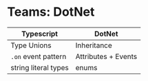 # Teams: DotNet

| Typescript               | DotNet                     |
|--------------------------|----------------------------|
| Type Unions              | Inheritance                |
| `.on` event pattern      | Attributes + Events        |
| string literal types     | enums                      |